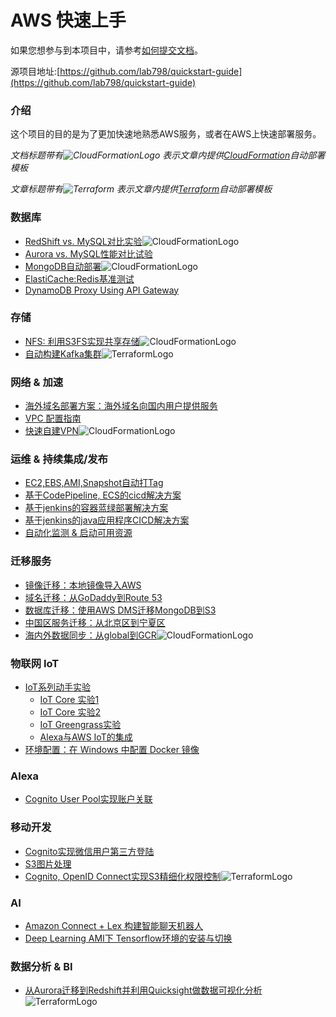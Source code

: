 # AWS 快速上手

如果您想参与到本项目中，请参考[如何提交文档](how_to_contribute.md)。

源项目地址:[https://github.com/lab798/quickstart-guide](https://github.com/lab798/quickstart-guide)

### 介绍
这个项目的目的是为了更加快速地熟悉AWS服务，或者在AWS上快速部署服务。

*文档标题带有![CloudFormationLogo](http://cdn.quickstart.org.cn/assets/cloudformation_logo_30.png)
表示文章内提供[CloudFormation](https://aws.amazon.com/cloudformation/)自动部署模板*

*文章标题带有![Terraform](http://cdn.quickstart.org.cn/assets/terraform.png)
表示文章内提供[Terraform](https://www.terraform.io/)自动部署模板*

### 数据库
* [RedShift vs. MySQL对比实验](database/RedShift_MySQL.md)![CloudFormationLogo](http://cdn.quickstart.org.cn/assets/cloudformation_logo_30.png)
* [Aurora vs. MySQL性能对比试验](database/Aurora-vs-MySQL.md)
* [MongoDB自动部署](database/MangoDB.md)![CloudFormationLogo](http://cdn.quickstart.org.cn/assets/cloudformation_logo_30.png)
* [ElastiCache:Redis基准测试](database/redis_benchmark.md)
* [DynamoDB Proxy Using API Gateway](database/api-gateway-proxy-for-ddb.md)
  
### 存储
* [NFS: 利用S3FS实现共享存储](storage/S3fs.md)![CloudFormationLogo](http://cdn.quickstart.org.cn/assets/cloudformation_logo_30.png)
* <a href="https://github.com/lab798/quickstart-kafka" target="_blank">自动构建Kafka集群</a>![TerraformLogo](http://cdn.quickstart.org.cn/assets/terraform.png)
  
### 网络 & 加速
* [海外域名部署方案：海外域名向国内用户提供服务](ByPassICP.md)
* [VPC 配置指南](network/vpc_guide.md)
* <a href="https://github.com/iceflow/easyvpn" target="_blank">快速自建VPN</a>![CloudFormationLogo](http://cdn.quickstart.org.cn/assets/cloudformation_logo_30.png)
  
### 运维 & 持续集成/发布
* [EC2,EBS,AMI,Snapshot自动打Tag](EC2_Auto_Tag.md)
* [基于CodePipeline, ECS的cicd解决方案](cicd.md)
* [基于jenkins的容器蓝绿部署解决方案](cicd_docker_bule_jenkins.md)
* [基于jenkins的java应用程序CICD解决方案](cicd_jar_jenkins.md)
* [自动化监测 & 启动可用资源](automatic-apply-resource.md)
  
### 迁移服务
* [镜像迁移：本地镜像导入AWS](migration/SMS_vm-import.md)
* [域名迁移：从GoDaddy到Route 53](migration/TransferDomainRoute53.md)
* [数据库迁移：使用AWS DMS迁移MongoDB到S3](migration/dms-mongo-to-s3.md)
* [中国区服务迁移：从北京区到宁夏区](migration/BJStoZHY.md)
* [海内外数据同步：从global到GCR](s3_transmission.md)![CloudFormationLogo](http://cdn.quickstart.org.cn/assets/cloudformation_logo_30.png)
  
### 物联网 IoT
* [IoT系列动手实验](IoT/README.md)
  * [IoT Core 实验1](IoT/lab1.IoTCore.1.md)
  * [IoT Core 实验2](IoT/lab2.IoTCore.2.md)
  * [IoT Greengrass实验](IoT/lab3.greengrass.md)
  * [Alexa与AWS IoT的集成](IoT/lab4.Alexa.md)
* [环境配置：在 Windows 中配置 Docker 镜像](DockerGuide.md)
  
### Alexa
* [Cognito User Pool实现账户关联](alexa/account-linking-cognito.md)
  
### 移动开发
* [Cognito实现微信用户第三方登陆](cognito_android.md)
* [S3图片处理](mobile/serverless-image-handler.md)
* <a href="https://github.com/lab798/aws-s3-cognito-lab">Cognito, OpenID Connect实现S3精细化权限控制</a>![TerraformLogo](http://cdn.quickstart.org.cn/assets/terraform.png)

### AI 
* [Amazon Connect + Lex 构建智能聊天机器人](AI/amazon-connect-with-lex.md)
* [Deep Learning AMI下 Tensorflow环境的安装与切换](AI/tensorflow-env.md)
### 数据分析 & BI
* [从Aurora迁移到Redshift并利用Quicksight做数据可视化分析](aurora-to-redshift-bi.md)![TerraformLogo](http://cdn.quickstart.org.cn/assets/terraform.png)


